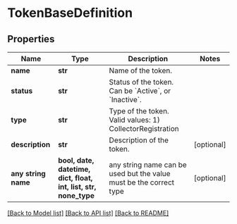 # TokenBaseDefinition


## Properties
Name | Type | Description | Notes
------------ | ------------- | ------------- | -------------
**name** | **str** | Name of the token. | 
**status** | **str** | Status of the token. Can be &#x60;Active&#x60;, or &#x60;Inactive&#x60;. | 
**type** | **str** | Type of the token. Valid values: 1) CollectorRegistration | 
**description** | **str** | Description of the token. | [optional] 
**any string name** | **bool, date, datetime, dict, float, int, list, str, none_type** | any string name can be used but the value must be the correct type | [optional]

[[Back to Model list]](../README.md#documentation-for-models) [[Back to API list]](../README.md#documentation-for-api-endpoints) [[Back to README]](../README.md)


